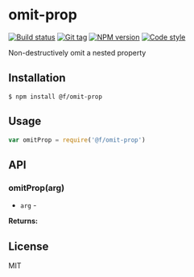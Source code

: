 
# omit-prop

[![Build status][travis-image]][travis-url]
[![Git tag][git-image]][git-url]
[![NPM version][npm-image]][npm-url]
[![Code style][standard-image]][standard-url]

Non-destructively omit a nested property

## Installation

    $ npm install @f/omit-prop

## Usage

```js
var omitProp = require('@f/omit-prop')

```

## API

### omitProp(arg)

- `arg` -

**Returns:**

## License

MIT

[travis-image]: https://img.shields.io/travis/micro-js/omit-prop.svg?style=flat-square
[travis-url]: https://travis-ci.org/micro-js/omit-prop
[git-image]: https://img.shields.io/github/tag/micro-js/omit-prop.svg
[git-url]: https://github.com/micro-js/omit-prop
[standard-image]: https://img.shields.io/badge/code%20style-standard-brightgreen.svg?style=flat
[standard-url]: https://github.com/feross/standard
[npm-image]: https://img.shields.io/npm/v/@f/omit-prop.svg?style=flat-square
[npm-url]: https://npmjs.org/package/@f/omit-prop
